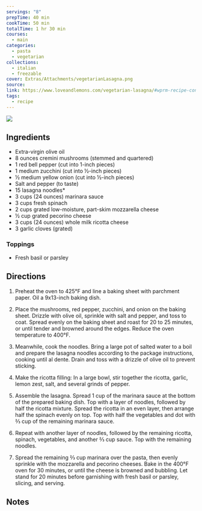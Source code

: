 ```yaml
---
servings: "8"
prepTime: 40 min
cookTime: 50 min
totalTime: 1 hr 30 min
courses:
  - main
categories:
  - pasta
  - vegetarian
collections:
  - italian
  - freezable
cover: Extras/Attachments/vegetarianLasagna.png
source:
link: https://www.loveandlemons.com/vegetarian-lasagna/#wprm-recipe-container-44365
tags:
  - recipe
---
```


![](Extras/Attachments/vegetarianLasagna.png)


## Ingredients

- Extra-virgin olive oil
- 8 ounces cremini mushrooms (stemmed and quartered)
- 1 red bell pepper (cut into 1-inch pieces)
- 1 medium zucchini (cut into ½-inch pieces)
- ½ medium yellow onion (cut into ½-inch pieces)
- Salt and pepper (to taste)
- 15 lasagna noodles*
- 3 cups (24 ounces) marinara sauce
- 3 cups fresh spinach
- 2 cups grated low-moisture, part-skim mozzarella cheese
- ½ cup grated pecorino cheese
- 3 cups (24 ounces) whole milk ricotta cheese
- 3 garlic cloves (grated)


### Toppings

- Fresh basil or parsley


## Directions

1. Preheat the oven to 425°F and line a baking sheet with parchment paper. Oil a 9x13-inch baking dish.

2. Place the mushrooms, red pepper, zucchini, and onion on the baking sheet. Drizzle with olive oil, sprinkle with salt and pepper, and toss to coat. Spread evenly on the baking sheet and roast for 20 to 25 minutes, or until tender and browned around the edges. Reduce the oven temperature to 400°F.

3. Meanwhile, cook the noodles. Bring a large pot of salted water to a boil and prepare the lasagna noodles according to the package instructions, cooking until al dente. Drain and toss with a drizzle of olive oil to prevent sticking.

4. Make the ricotta filling: In a large bowl, stir together the ricotta, garlic, lemon zest, salt, and several grinds of pepper.

5. Assemble the lasagna. Spread 1 cup of the marinara sauce at the bottom of the prepared baking dish. Top with a layer of noodles, followed by half the ricotta mixture. Spread the ricotta in an even layer, then arrange half the spinach evenly on top. Top with half the vegetables and dot with ⅔ cup of the remaining marinara sauce.

6. Repeat with another layer of noodles, followed by the remaining ricotta, spinach, vegetables, and another ⅔ cup sauce. Top with the remaining noodles.

7. Spread the remaining ⅔ cup marinara over the pasta, then evenly sprinkle with the mozzarella and pecorino cheeses. Bake in the 400°F oven for 30 minutes, or until the cheese is browned and bubbling. Let stand for 20 minutes before garnishing with fresh basil or parsley, slicing, and serving.


## Notes